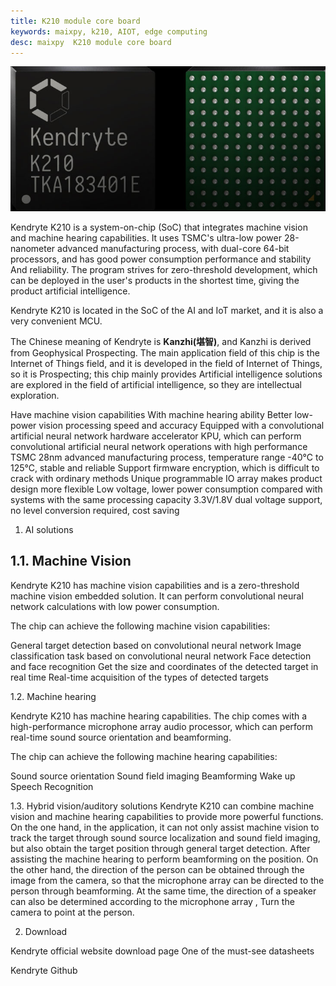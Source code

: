 ```yaml
---
title: K210 module core board
keywords: maixpy, k210, AIOT, edge computing
desc: maixpy  K210 module core board
---
```



![K210](./../../assets/hardware/k210/k210-front-background.jpg)

Kendryte K210 is a system-on-chip (SoC) that integrates machine vision and machine hearing capabilities. It uses TSMC's ultra-low power 28-nanometer advanced manufacturing process, with dual-core 64-bit processors, and has good power consumption performance and stability And reliability. The program strives for zero-threshold development, which can be deployed in the user's products in the shortest time, giving the product artificial intelligence.

Kendryte K210 is located in the SoC of the AI ​​and IoT market, and it is also a very convenient MCU.

The Chinese meaning of Kendryte is **Kanzhi(堪智)**, and Kanzhi is derived from Geophysical Prospecting. The main application field of this chip is the Internet of Things field, and it is developed in the field of Internet of Things, so it is Prospecting; this chip mainly provides Artificial intelligence solutions are explored in the field of artificial intelligence, so they are intellectual exploration.

Have machine vision capabilities
With machine hearing ability
Better low-power vision processing speed and accuracy
Equipped with a convolutional artificial neural network hardware accelerator KPU, which can perform convolutional artificial neural network operations with high performance
TSMC 28nm advanced manufacturing process, temperature range -40°C to 125°C, stable and reliable
Support firmware encryption, which is difficult to crack with ordinary methods
Unique programmable IO array makes product design more flexible
Low voltage, lower power consumption compared with systems with the same processing capacity
3.3V/1.8V dual voltage support, no level conversion required, cost saving

1. AI solutions
## 1.1. Machine Vision

Kendryte K210 has machine vision capabilities and is a zero-threshold machine vision embedded solution. It can perform convolutional neural network calculations with low power consumption.

The chip can achieve the following machine vision capabilities:

General target detection based on convolutional neural network
Image classification task based on convolutional neural network
Face detection and face recognition
Get the size and coordinates of the detected target in real time
Real-time acquisition of the types of detected targets

1.2. Machine hearing

Kendryte K210 has machine hearing capabilities. The chip comes with a high-performance microphone array audio processor, which can perform real-time sound source orientation and beamforming.

The chip can achieve the following machine hearing capabilities:

Sound source orientation
Sound field imaging
Beamforming
Wake up
Speech Recognition

1.3. Hybrid vision/auditory solutions
Kendryte K210 can combine machine vision and machine hearing capabilities to provide more powerful functions. On the one hand, in the application, it can not only assist machine vision to track the target through sound source localization and sound field imaging, but also obtain the target position through general target detection. After assisting the machine hearing to perform beamforming on the position. On the other hand, the direction of the person can be obtained through the image from the camera, so that the microphone array can be directed to the person through beamforming. At the same time, the direction of a speaker can also be determined according to the microphone array , Turn the camera to point at the person.

2. Download

Kendryte official website download page One of the must-see datasheets

Kendryte Github
